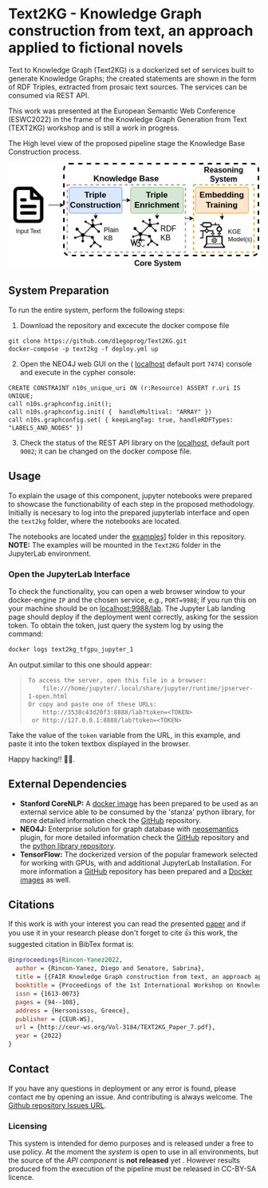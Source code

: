 # Text2KG - Knowledge Graph construction from text, an approach applied to fictional novels

Text to Knowledge Graph (Text2KG) is a dockerized set of services built to generate Knowledge Graphs; the created statements are shown in the form of RDF Triples, extracted from prosaic text sources. The services can be consumed via REST API. 

This work was presented at the European Semantic Web Conference (ESWC2022) in the frame of the Knowledge Graph Generation from Text (TEXT2KG) workshop and is still a work in progress.

The High level view of the proposed pipeline stage the Knowledge Base Construction process.

<p align="center">
  <img src="https://github.com/d1egoprog/Text2KG/blob/main/img/diagram.png?raw=true" alt="High level Pipeline"/>
</p>

## System Preparation

To run the entire system, perform the following steps:

1. Download the repository and excecute the docker compose file

```
git clone https://github.com/d1egoprog/Text2KG.git
docker-compose -p text2kg -f deploy.yml up
```

2. Open the NEO4J web GUI on the ( [localhost](http://0.0.0.0:7474/browser/) default port `7474`) console and execute in the cypher console:

```
CREATE CONSTRAINT n10s_unique_uri ON (r:Resource) ASSERT r.uri IS UNIQUE;
call n10s.graphconfig.init();
call n10s.graphconfig.init( {  handleMultival: "ARRAY" })
call n10s.graphconfig.set( { keepLangTag: true, handleRDFTypes: "LABELS_AND_NODES" })
```

3. Check the status of the REST API library on the [localhost](http://0.0.0.0:9002/api/v1/ui), default port `9002`; it can be changed on the docker compose file.

## Usage

To explain the usage of this component, jupyter notebooks were prepared to showcase the functionability of each step in the proposed methodology. Initially is necesary to log into the prepared jupyterlab interface and open the `text2kg` folder, where the notebooks are located.

The notebooks are located under the [examples](examples/)] folder in this repository. **NOTE:** The examples will be mounted in the `Text2KG` folder in the JupyterLab environment.

### Open the JupyterLab Interface

To check the functionality, you can open a web browser window to your docker-engine `IP` and the chosen service, e.g., `PORT=9988`; if you run this on your machine should be on [localhost:9988/lab](http://localhost:9988/lab). The Jupyter Lab landing page should deploy if the deployment went correctly, asking for the session token. To obtain the token, just query the system log by using the command:

``` BASH
docker logs text2kg_tfgpu_jupyter_1
```

An output similar to this one should appear:

>     To access the server, open this file in a browser:
>         file:///home/jupyter/.local/share/jupyter/runtime/jpserver-1-open.html
>     Or copy and paste one of these URLs:
>         http://3538c43d20f3:8888/lab?token=<TOKEN>
>      or http://127.0.0.1:8888/lab?token=<TOKEN>

Take the value of the `token` variable from the URL, *<TOKEN>* in this example, and paste it into the token textbox displayed in the browser.

Happy hacking!! 🖖🖖.


## External Dependencies

* **Stanford CoreNLP:** A [docker image](https://hub.docker.com/r/d1egoprog/stanford-corenlp) has been prepared to be used as an external service able to be consumed by the 'stanza' python library, for more detailed information check the [GitHub](https://github.com/d1egoprog/docker-stanford-corenlp) repository.
* **NEO4J:** Enterprise solution for graph database with [neosemantics](https://neo4j.com/labs/neosemantics/) plugin, for more detailed information check the [GitHub](https://github.com/neo4j-labs/neosemantics) repository and the [python library repository](https://github.com/neo4j-labs/rdflib-neo4j).  
* **TensorFlow:** The dockerized version of the popular framework selected for working with GPUs, with and additional JupyterLab Installation. For more information a [GitHub](https://github.com/d1egoprog/docker-tensorflow-gpu-jupyter) repository has been prepared and a [Docker images](https://hub.docker.com/r/d1egoprog/tensorflow-gpu-jupyter) as well.


## Citations 

If this work is with your interest you can read the presented [paper](http://ceur-ws.org/Vol-3184/TEXT2KG_Paper_7.pdf) and if you use it in your research please don't forget to cite 👍 this work, the suggested citation in BibTex format is:

``` BibTex
@inproceedings{Rincon-Yanez2022,
  author = {Rincon-Yanez, Diego and Senatore, Sabrina},
  title = {{FAIR Knowledge Graph construction from text, an approach applied to fictional novels}},
  booktitle = {Proceedings of the 1st International Workshop on Knowledge Graph Generation From Text and the 1st International Workshop on Modular Knowledge co-located with 19th Extended Semantic Conference (ESWC 2022)},
  issn = {1613-0073}
  pages = {94--108},
  address = {Hersonissos, Greece},
  publisher = {CEUR-WS},
  url = {http://ceur-ws.org/Vol-3184/TEXT2KG_Paper_7.pdf},
  year = {2022}
}
```

## Contact

If you have any questions in deployment or any error is found, please contact me by opening an issue. And contributing is always welcome. The [Github repository Issues URL](https://github.com/d1egoprog/Text2KG/issues).

### Licensing

This system is intended for demo purposes and is released under a free to use policy. At the moment the *system* is open to use in all environments, but the source of the *API component* is **not released** yet . However results produced from the execution of the pipeline must be released in CC-BY-SA licence.